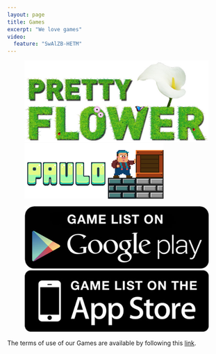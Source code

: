 ```yaml
---
layout: page
title: Games
excerpt: "We love games"
video:
  feature: "SwAlZB-HETM"
---
```


<figure class="half">
<a href="/games/pretty-flower"><img src="/images/pretty-flower/title.jpg" alt="image"></a>
<a href="/games/paulo"><img src="/images/paulo/title.png" alt="image"></a>
</figure>

<figure class="half">
<a href="https://play.google.com/store/search?q=pub:Aurelien+Drouet" target="_blank">
	<img src="/images/googleplay_game_list.jpg" alt="Get it on Google Play" />
</a>
<a href="https://itunes.apple.com/us/artist/aurelien-drouet/id959966565" target="_blank">
	<img src="/images/appstore_game_list.jpg" alt="Available on the App Store" />
</a>
</figure>

The terms of use of our Games are available by following this [link](/games/terms).
